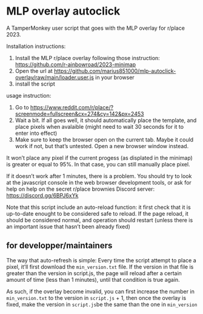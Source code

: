 # MLP overlay autoclick

A TamperMonkey user script that goes with the MLP overlay for r/place 2023.

Installation instructions:

1. Install the MLP r/place overlay following those instruction: https://github.com/r-ainbowroad/2023-minimap
2. Open the url at https://github.com/marius851000/mlp-autoclick-overlay/raw/main/loader.user.js in your browser
3. install the script

usage instruction:
1. Go to https://www.reddit.com/r/place/?screenmode=fullscreen&cx=274&cy=142&px=2453
2. Wait a bit. If all goes well, it should automatically place the template, and place pixels when avalaible (might need to wait 30 seconds for it to enter into effect)
3. Make sure to keep the browser open on the current tab. Maybe it could work if not, but that’s untested. Open a new browser window instead.

It won’t place any pixel if the current progess (as displated in the minimap) is greater or equal to 95%. In that case, you can still manually place pixel.

If it doesn’t work after 1 minutes, there is a problem. You should try to look at the javascript console in the web browser development tools, or ask for help on help on the secret r/place brownies Discord server: https://discord.gg/6BPJ6xYk

Note that this script include an auto-reload function: it first check that it is up-to-date enought to be considered safe to reload. If the page reload, it should be considered normal, and operation should restart (unless there is an important issue that hasn’t been already fixed)

## for developper/maintainers

The way that auto-refresh is simple:
Every time the script attempt to place a pixel, it’ll first download the ``min_version.txt`` file. If the version in that file is greater than the version in script.js, the page will reload after a certain amount of time (less than 1 minutes), until that condition is true again.

As such, if the overlay become invalid, you can first increase the number in ``min_version.txt`` to the version in ``script.js`` + 1, then once the overlay is fixed, make the version in ``script.js``be the same than the one in ``min_version``